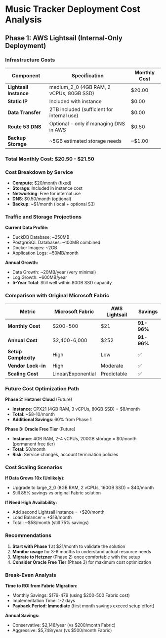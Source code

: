 # Music Tracker Deployment Cost Analysis

## Phase 1: AWS Lightsail (Internal-Only Deployment)

### Infrastructure Costs

| Component | Specification | Monthly Cost |
|-----------|---------------|--------------|
| **Lightsail Instance** | medium_2_0 (4GB RAM, 2 vCPUs, 80GB SSD) | $20.00 |
| **Static IP** | Included with instance | $0.00 |
| **Data Transfer** | 2TB included (sufficient for internal use) | $0.00 |
| **Route 53 DNS** | Optional - only if managing DNS in AWS | $0.50 |
| **Backup Storage** | ~5GB estimated storage needs | ~$1.00 |

### **Total Monthly Cost: $20.50 - $21.50**

### Cost Breakdown by Service
- **Compute**: $20/month (fixed)
- **Storage**: Included in instance cost
- **Networking**: Free for internal use
- **DNS**: $0.50/month (optional)
- **Backup**: ~$1/month (local + optional S3)

### Traffic and Storage Projections

**Current Data Profile:**
- DuckDB Database: ~250MB
- PostgreSQL Databases: ~100MB combined
- Docker Images: ~2GB
- Application Logs: ~50MB/month

**Annual Growth:**
- Data Growth: ~20MB/year (very minimal)
- Log Growth: ~600MB/year
- **5-Year Total**: Still well within 80GB SSD capacity

### Comparison with Original Microsoft Fabric

| Metric | Microsoft Fabric | AWS Lightsail | Savings |
|--------|-----------------|---------------|---------|
| **Monthly Cost** | $200-500 | $21 | **91-96%** |
| **Annual Cost** | $2,400-6,000 | $252 | **91-96%** |
| **Setup Complexity** | High | Low | ✅ |
| **Vendor Lock-in** | High | Moderate | ✅ |
| **Scaling Cost** | Linear/Exponential | Predictable | ✅ |

### Future Cost Optimization Path

**Phase 2: Hetzner Cloud** (Future)
- **Instance**: CPX21 (4GB RAM, 3 vCPUs, 80GB SSD) = $8/month
- **Total**: ~$8-10/month
- **Additional Savings**: 60% from Phase 1

**Phase 3: Oracle Free Tier** (Future)
- **Instance**: 4GB RAM, 2-4 vCPUs, 200GB storage = $0/month (permanent free tier)
- **Total**: $0/month
- **Risk**: Service changes, account termination policies

### Cost Scaling Scenarios

**If Data Grows 10x (Unlikely):**
- Upgrade to large_2_0 (8GB RAM, 2 vCPUs, 160GB SSD) = $40/month
- Still 85% savings vs original Fabric solution

**If Need High Availability:**
- Add second Lightsail instance = +$20/month
- Load Balancer = +$18/month
- Total: ~$58/month (still 75% savings)

### Recommendations

1. **Start with Phase 1** at $21/month to validate the solution
2. **Monitor usage** for 3-6 months to understand actual resource needs
3. **Migrate to Hetzner** (Phase 2) once comfortable with the setup
4. **Consider Oracle Free Tier** (Phase 3) for maximum cost optimization

### Break-Even Analysis

**Time to ROI from Fabric Migration:**
- Monthly Savings: $179-479 (using $200-500 Fabric cost)
- Implementation Time: 1-2 days
- **Payback Period: Immediate** (first month savings exceed setup effort)

**Annual Savings:**
- Conservative: $2,148/year (vs $200/month Fabric)
- Aggressive: $5,748/year (vs $500/month Fabric)
